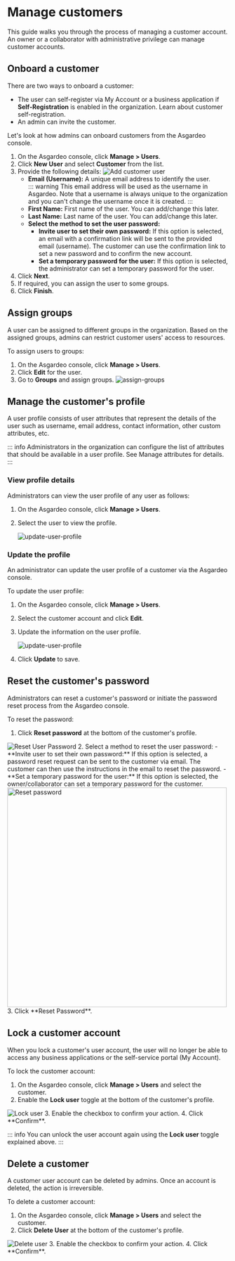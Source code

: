 # Manage customers

This guide walks you through the process of managing a customer account. An owner or a collaborator with administrative privilege can manage customer accounts.

## Onboard a customer
There are two ways to onboard a customer:
- The user can self-register via My Account or a business application if **Self-Registration** is enabled in the organization. Learn about <a :href="$withBase('/guides/user-self-service/self-register/')">customer self-registration</a>.
- An admin can invite the customer.

Let's look at how admins can onboard customers from the Asgardeo console.

1. On the Asgardeo console, click **Manage > Users**.
2. Click  **New User** and select **Customer** from the list.
3. Provide the following details:
    <img :src="$withBase('/assets/img/guides/users/add-customer-user-form.png')" alt="Add customer user">
    - **Email (Username):** A unique email address to identify the user. 
        <br>
        ::: warning
         This email address will be used as the username in Asgardeo. Note that a username is always unique to the organization and you can't change the username once it is created.
        :::
    - **First Name:** First name of the user. You can add/change this later.
    - **Last Name:** Last name of the user. You can add/change this later.
    - **Select the method to set the user password:**
      - **Invite user to set their own password:**
            If this option is selected, an email with a confirmation link will be sent to the provided email (username). The customer can use the confirmation link to set a new password and to confirm the new account.  
      - **Set a temporary password for the user:**
            If this option is selected, the administrator can set a temporary password for the user.              
4. Click **Next**.
5.  If required, you can assign the user to some groups. 
6. Click **Finish**.
     
## Assign groups
A user can be assigned to different <a :href="$withBase('/guides/users/manage-groups/')">groups</a> in the organization. Based on the assigned groups, admins can restrict customer users' access to resources.

To assign users to groups: 
1. On the Asgardeo console, click **Manage > Users**. 
2. Click **Edit** for the user.
3. Go to **Groups** and assign groups.
    <img :src="$withBase('/assets/img/guides/users/assign-groups-to-users.png')" alt="assign-groups">

## Manage the customer's profile

A user profile consists of user attributes that represent the details of the user such as username, email address, contact information, other custom attributes, etc. 

::: info
Administrators in the organization can configure the list of attributes that should be available in a user profile. See <a :href="$withBase('/guides/users/attributes/manage-attributes/')">Manage attributes</a> for details.
:::
 
### View profile details

Administrators can view the user profile of any user as follows:

1. On the Asgardeo console, click **Manage > Users**.
2. Select the user to view the profile.

   <img :src="$withBase('/assets/img/guides/users/update-user-profile.png')" alt="update-user-profile">

### Update the profile

An administrator can update the user profile of a <a :href="$withBase('/guides/users/manage-customers/')">customer</a> via the Asgardeo console.

To update the user profile:

1. On the Asgardeo console, click **Manage > Users**.
2. Select the customer account and click **Edit**.
3. Update the information on the user profile.

   <img :src="$withBase('/assets/img/guides/users/update-user-profile.png')" alt="update-user-profile">

4. Click **Update** to save.

## Reset the customer's password

Administrators can reset a customer's password or initiate the password reset process from the Asgardeo console.

To reset the password:

1. Click **Reset password** at the bottom of the customer's profile.
  <img :src="$withBase('/assets/img/guides/users/reset-password.png')" alt="Reset User Password">
2. Select a method to reset the user password:     
   - **Invite user to set their own password:**  
    If this option is selected, a password reset request can be sent to the customer via email. The customer can then use the instructions in the email to reset the password.  
   - **Set a temporary password for the user:**  
   If this option is selected, the owner/collaborator can set a temporary password for the customer.
   <img :src="$withBase('/assets/img/guides/users/reset-password-of-user.png')" alt="Reset password" width="500">
3. Click **Reset Password**.

## Lock a customer account

When you lock a customer's user account, the user will no longer be able to access any business applications or the self-service portal (My Account). 

To lock the customer account:

1. On the Asgardeo console, click **Manage > Users** and select the customer.
2. Enable the **Lock user** toggle at the bottom of the customer's profile.
  <img :src="$withBase('/assets/img/guides/users/lock-user.png')" alt="Lock user">
3. Enable the checkbox to confirm your action. 
4. Click **Confirm**. 

::: info
You can unlock the user account again using the **Lock user** toggle explained above.
:::

## Delete a customer
A customer user account can be deleted by admins. Once an account is deleted, the action is irreversible. 

To delete a customer account:
1. On the Asgardeo console, click **Manage > Users** and select the customer.
2. Click **Delete User** at the bottom of the customer's profile.
  <img :src="$withBase('/assets/img/guides/users/delete-user.png')" alt="Delete user">
3. Enable the checkbox to confirm your action. 
4. Click **Confirm**. 
